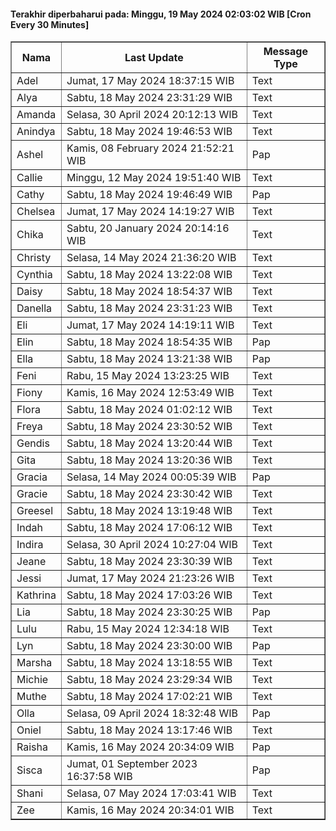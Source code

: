 #### Terakhir diperbaharui pada: Minggu, 19 May 2024 02:03:02 WIB [Cron Every 30 Minutes]

<table border='1'><tr><th>Nama</th><th>Last Update</th><th>Message Type</th></tr><tr><td>Adel</td><td>Jumat, 17 May 2024 18:37:15 WIB</td><td>Text</td></tr><tr><td>Alya</td><td>Sabtu, 18 May 2024 23:31:29 WIB</td><td>Text</td></tr><tr><td>Amanda</td><td>Selasa, 30 April 2024 20:12:13 WIB</td><td>Text</td></tr><tr><td>Anindya</td><td>Sabtu, 18 May 2024 19:46:53 WIB</td><td>Text</td></tr><tr><td>Ashel</td><td>Kamis, 08 February 2024 21:52:21 WIB</td><td>Pap</td></tr><tr><td>Callie</td><td>Minggu, 12 May 2024 19:51:40 WIB</td><td>Text</td></tr><tr><td>Cathy</td><td>Sabtu, 18 May 2024 19:46:49 WIB</td><td>Pap</td></tr><tr><td>Chelsea</td><td>Jumat, 17 May 2024 14:19:27 WIB</td><td>Text</td></tr><tr><td>Chika</td><td>Sabtu, 20 January 2024 20:14:16 WIB</td><td>Text</td></tr><tr><td>Christy</td><td>Selasa, 14 May 2024 21:36:20 WIB</td><td>Text</td></tr><tr><td>Cynthia</td><td>Sabtu, 18 May 2024 13:22:08 WIB</td><td>Text</td></tr><tr><td>Daisy</td><td>Sabtu, 18 May 2024 18:54:37 WIB</td><td>Text</td></tr><tr><td>Danella</td><td>Sabtu, 18 May 2024 23:31:23 WIB</td><td>Text</td></tr><tr><td>Eli</td><td>Jumat, 17 May 2024 14:19:11 WIB</td><td>Text</td></tr><tr><td>Elin</td><td>Sabtu, 18 May 2024 18:54:35 WIB</td><td>Pap</td></tr><tr><td>Ella</td><td>Sabtu, 18 May 2024 13:21:38 WIB</td><td>Pap</td></tr><tr><td>Feni</td><td>Rabu, 15 May 2024 13:23:25 WIB</td><td>Text</td></tr><tr><td>Fiony</td><td>Kamis, 16 May 2024 12:53:49 WIB</td><td>Text</td></tr><tr><td>Flora</td><td>Sabtu, 18 May 2024 01:02:12 WIB</td><td>Text</td></tr><tr><td>Freya</td><td>Sabtu, 18 May 2024 23:30:52 WIB</td><td>Text</td></tr><tr><td>Gendis</td><td>Sabtu, 18 May 2024 13:20:44 WIB</td><td>Text</td></tr><tr><td>Gita</td><td>Sabtu, 18 May 2024 13:20:36 WIB</td><td>Text</td></tr><tr><td>Gracia</td><td>Selasa, 14 May 2024 00:05:39 WIB</td><td>Pap</td></tr><tr><td>Gracie</td><td>Sabtu, 18 May 2024 23:30:42 WIB</td><td>Text</td></tr><tr><td>Greesel</td><td>Sabtu, 18 May 2024 13:19:48 WIB</td><td>Text</td></tr><tr><td>Indah</td><td>Sabtu, 18 May 2024 17:06:12 WIB</td><td>Text</td></tr><tr><td>Indira</td><td>Selasa, 30 April 2024 10:27:04 WIB</td><td>Text</td></tr><tr><td>Jeane</td><td>Sabtu, 18 May 2024 23:30:39 WIB</td><td>Text</td></tr><tr><td>Jessi</td><td>Jumat, 17 May 2024 21:23:26 WIB</td><td>Text</td></tr><tr><td>Kathrina</td><td>Sabtu, 18 May 2024 17:03:26 WIB</td><td>Text</td></tr><tr><td>Lia</td><td>Sabtu, 18 May 2024 23:30:25 WIB</td><td>Pap</td></tr><tr><td>Lulu</td><td>Rabu, 15 May 2024 12:34:18 WIB</td><td>Text</td></tr><tr><td>Lyn</td><td>Sabtu, 18 May 2024 23:30:00 WIB</td><td>Pap</td></tr><tr><td>Marsha</td><td>Sabtu, 18 May 2024 13:18:55 WIB</td><td>Text</td></tr><tr><td>Michie</td><td>Sabtu, 18 May 2024 23:29:34 WIB</td><td>Text</td></tr><tr><td>Muthe</td><td>Sabtu, 18 May 2024 17:02:21 WIB</td><td>Text</td></tr><tr><td>Olla</td><td>Selasa, 09 April 2024 18:32:48 WIB</td><td>Pap</td></tr><tr><td>Oniel</td><td>Sabtu, 18 May 2024 13:17:46 WIB</td><td>Text</td></tr><tr><td>Raisha</td><td>Kamis, 16 May 2024 20:34:09 WIB</td><td>Pap</td></tr><tr><td>Sisca</td><td>Jumat, 01 September 2023 16:37:58 WIB</td><td>Pap</td></tr><tr><td>Shani</td><td>Selasa, 07 May 2024 17:03:41 WIB</td><td>Text</td></tr><tr><td>Zee</td><td>Kamis, 16 May 2024 20:34:01 WIB</td><td>Text</td></tr></table>